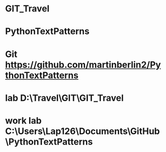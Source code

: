 # GIT_Travel
 
# PythonTextPatterns
# Git		https://github.com/martinberlin2/PythonTextPatterns
# lab 		D:\Travel\GIT\GIT_Travel
# work lab 	C:\Users\Lap126\Documents\GitHub\PythonTextPatterns